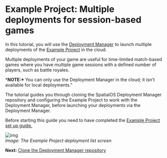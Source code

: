 # Example Project: Multiple deployments for session-based games

In this tutorial, you will use the [Deployment Manager](https://github.com/spatialos/deployment-manager) to launch multiple deployments of the [Example Project]({{urlRoot}}/content/get-started/example-project/exampleproject-intro) in the cloud.</br>


Multiple deployments of your game are useful for time-limited match-based games where you have multiple game sessions with a defined number of players, such as battle royales.</br>

***NOTE:\*** You can only use the Deployment Manager in the cloud; it isn't available for local deployments."

The tutorial guides you through cloning the SpatialOS Deployment Manager repository and configuring the Example Project to work with the Deployment Manager, before launching your deployments via the Deployment Manager.

Before starting this guide you need to have completed the [Example Project set up guide.]({{urlRoot}}/content/get-started/example-project/exampleproject-intro) 

![img]({{assetRoot}}assets/deployment-manager/deploymentmgr-deployments.png)<br/>
_Image: The Example Project deployment list screen_<br/>

**Next:** [Clone the Deployment Manager repository]({{urlRoot}}/content/tutorials/deployment-manager/tutorial-deploymentmgr-clone)

